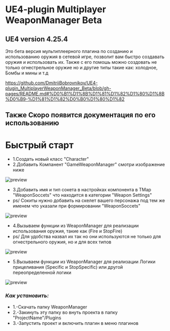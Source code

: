 # UE4-plugin Multiplayer WeaponManager Beta
## UE4 version 4.25.4
Это бета версия мультиплеерного плагина по созданию и использованию оружия в сетевой игре, позволит вам быстро создавать оружия и использовать их. 
Также с его помошь можно создовать не только огнестрельное оружие но и другие типы такие как: холодное, Бомбы и мины и т.д

<a text="Быстрый старт">https://github.com/DmitriiBobrovnikov/UE4-plugin_MultiplayerWeaponManager_Beta/blob/gh-pages/README.md#%D0%B1%D1%8B%D1%81%D1%82%D1%80%D1%8B%D0%B9-%D1%81%D1%82%D0%B0%D1%80%D1%82</a>

## Также Скоро появится документация по его использованию

# Быстрый старт
   * 1.Создать новый класс "Character"
   * 2.Добавить Компанент "GameWeaponManager" смотри изображение ниже
   
![preview](https://github.com/DmitriiBobrovnikov/UE4-plugin_MultiplayerWeaponManager_Beta/blob/gh-pages/Screenshots/Screenshot_2.png)
   * 3.Добавить имя и тип сокета в настройках компонента в TMap "WeaponSoccets" что находится в категории "Weapon Settings"
   * ps/ Сокиты нужно добавить на скелет вашего персонажа под тем же именем что указали при формировании "WeaponSoccets"
   
![preview](https://github.com/DmitriiBobrovnikov/UE4-plugin_MultiplayerWeaponManager_Beta/blob/gh-pages/Screenshots/Screenshot_3.png)

   * 4.Вызываем функции из WeaponManager для реализации использования оружия, такие как (Fire и StopFire) 
   * ps/ Для удобства назвал их так но они используются не только для огнестрельного оружия, но и для всех типов
   
![preview](https://github.com/DmitriiBobrovnikov/UE4-plugin_MultiplayerWeaponManager_Beta/blob/gh-pages/Screenshots/Screenshot_4.png)

   * 5.Вызываем функции из WeaponManager для реализации Логики прицеливания (Specific и StopSpecific) или другой переопределенной логики 
   
![preview](https://github.com/DmitriiBobrovnikov/UE4-plugin_MultiplayerWeaponManager_Beta/blob/gh-pages/Screenshots/Screenshot_5.png)


### *Как установить:* 

   * 1.-Скачать папку WeaponManager
   * 2.-Закинуть эту папку во внуть проекта в папку "ProjectName"/Plugins
   * 3.-Запустить проект и включить плагин в меню плагинов
